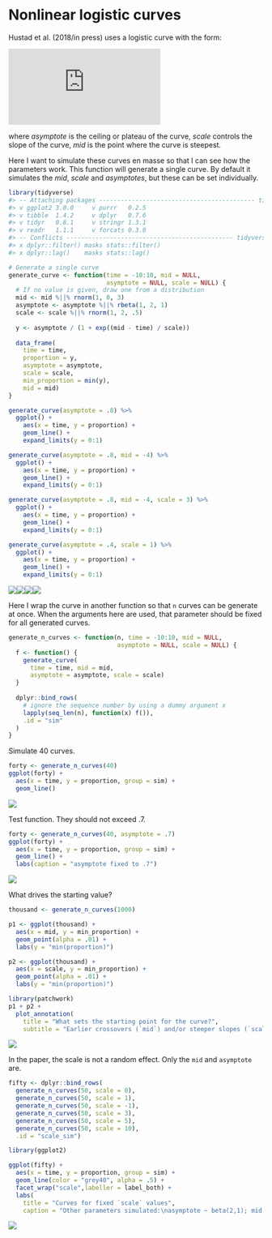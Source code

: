 Nonlinear logistic curves
================

Hustad et al. (2018/in press) uses a logistic curve with the form:

![f(\\text{time}) = \\frac{\\text{asymptote}}{1 + \\exp({\\frac{\\text{mid}-\\text{time}}{\\text{scale}})}}](https://latex.codecogs.com/png.latex?f%28%5Ctext%7Btime%7D%29%20%3D%20%5Cfrac%7B%5Ctext%7Basymptote%7D%7D%7B1%20%2B%20%5Cexp%28%7B%5Cfrac%7B%5Ctext%7Bmid%7D-%5Ctext%7Btime%7D%7D%7B%5Ctext%7Bscale%7D%7D%29%7D%7D "f(\text{time}) = \frac{\text{asymptote}}{1 + \exp({\frac{\text{mid}-\text{time}}{\text{scale}})}}")

where *asymptote* is the ceiling or plateau of the curve, *scale* controls the slope of the curve, *mid* is the point where the curve is steepest.

Here I want to simulate these curves en masse so that I can see how the parameters work. This function will generate a single curve. By default it simulates the *mid*, *scale* and *asymptotes*, but these can be set individually.

``` r
library(tidyverse)
#> -- Attaching packages ------------------------------------------- tidyverse 1.2.1 --
#> v ggplot2 3.0.0     v purrr   0.2.5
#> v tibble  1.4.2     v dplyr   0.7.6
#> v tidyr   0.8.1     v stringr 1.3.1
#> v readr   1.1.1     v forcats 0.3.0
#> -- Conflicts ---------------------------------------------- tidyverse_conflicts() --
#> x dplyr::filter() masks stats::filter()
#> x dplyr::lag()    masks stats::lag()

# Generate a single curve
generate_curve <- function(time = -10:10, mid = NULL, 
                           asymptote = NULL, scale = NULL) {
  # If no value is given, draw one from a distribution
  mid <- mid %||% rnorm(1, 0, 3)
  asymptote <- asymptote %||% rbeta(1, 2, 1)
  scale <- scale %||% rnorm(1, 2, .5)
  
  y <- asymptote / (1 + exp((mid - time) / scale))
  
  data_frame(
    time = time, 
    proportion = y, 
    asymptote = asymptote, 
    scale = scale, 
    min_proportion = min(y), 
    mid = mid)  
}
```

``` r
generate_curve(asymptote = .8) %>% 
  ggplot() + 
    aes(x = time, y = proportion) + 
    geom_line() + 
    expand_limits(y = 0:1)

generate_curve(asymptote = .8, mid = -4) %>% 
  ggplot() + 
    aes(x = time, y = proportion) + 
    geom_line() + 
    expand_limits(y = 0:1)

generate_curve(asymptote = .8, mid = -4, scale = 3) %>% 
  ggplot() + 
    aes(x = time, y = proportion) + 
    geom_line() + 
    expand_limits(y = 0:1)

generate_curve(asymptote = .4, scale = 1) %>% 
  ggplot() + 
    aes(x = time, y = proportion) + 
    geom_line() + 
    expand_limits(y = 0:1)
```

![](./figures/2018-08-00-nonlinear-logistics/tests-1.png)![](./figures/2018-08-00-nonlinear-logistics/tests-2.png)![](./figures/2018-08-00-nonlinear-logistics/tests-3.png)![](./figures/2018-08-00-nonlinear-logistics/tests-4.png)

Here I wrap the curve in another function so that `n` curves can be generate at once. When the arguments here are used, that parameter should be fixed for all generated curves.

``` r
generate_n_curves <- function(n, time = -10:10, mid = NULL, 
                              asymptote = NULL, scale = NULL) {
  f <- function() {
    generate_curve(
      time = time, mid = mid, 
      asymptote = asymptote, scale = scale)
  }
  
  dplyr::bind_rows(
    # ignore the sequence number by using a dummy argument x
    lapply(seq_len(n), function(x) f()), 
    .id = "sim"
  )
}
```

Simulate 40 curves.

``` r
forty <- generate_n_curves(40)
ggplot(forty) + 
  aes(x = time, y = proportion, group = sim) + 
  geom_line() 
```

![](./figures/2018-08-00-nonlinear-logistics/forty-curves-1.png)

Test function. They should not exceed .7.

``` r
forty <- generate_n_curves(40, asymptote = .7)
ggplot(forty) + 
  aes(x = time, y = proportion, group = sim) + 
  geom_line() + 
  labs(caption = "asymptote fixed to .7")
```

![](./figures/2018-08-00-nonlinear-logistics/forty-curves-point-7-1.png)

What drives the starting value?

``` r
thousand <- generate_n_curves(1000)

p1 <- ggplot(thousand) + 
  aes(x = mid, y = min_proportion) + 
  geom_point(alpha = .01) + 
  labs(y = "min(proportion)")

p2 <- ggplot(thousand) + 
  aes(x = scale, y = min_proportion) + 
  geom_point(alpha = .01) + 
  labs(y = "min(proportion)")

library(patchwork)
p1 + p2 + 
  plot_annotation(
    title = "What sets the starting point for the curve?",
    subtitle = "Earlier crossovers (`mid`) and/or steeper slopes (`scale`)")
```

![](./figures/2018-08-00-nonlinear-logistics/starting-asymptote-1.png)

In the paper, the scale is not a random effect. Only the `mid` and `asymptote` are.

``` r
fifty <- dplyr::bind_rows(
  generate_n_curves(50, scale = 0),
  generate_n_curves(50, scale = 1),
  generate_n_curves(50, scale = -1),
  generate_n_curves(50, scale = 3),
  generate_n_curves(50, scale = 5), 
  generate_n_curves(50, scale = 10), 
  .id = "scale_sim")

library(ggplot2)

ggplot(fifty) +
  aes(x = time, y = proportion, group = sim) +
  geom_line(color = "grey40", alpha = .5) + 
  facet_wrap("scale",labeller = label_both) + 
  labs(
    title = "Curves for fixed `scale` values",
    caption = "Other parameters simulated:\nasymptote ~ beta(2,1); mid ~ normal(0,3)")
```

![](./figures/2018-08-00-nonlinear-logistics/scale-differences-1.png)
